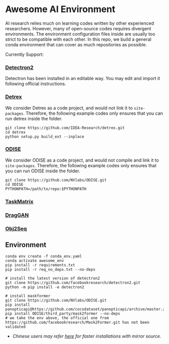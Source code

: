 # Awesome AI Environment

AI research relies much on learning codes written by other experienced researchers. However, many of open-source codes requires divergent environments. The environment configuration files inside are usually too strict to be compatible with each other. In this repo, we build a general conda environment that can cover as much repositories as possible.

Currently Support:
### [Detectron2](https://github.com/facebookresearch/detectron2)
Detectron has been installed in an editable way. You may edit and import it following official instructions.
### [Detrex](https://github.com/IDEA-Research/detrex)
We consider Detrex as a code project, and would not link it to `site-packages`. Therefore, the following example codes only ensures that you can run detrex inside the folder.
```
git clone https://github.com/IDEA-Research/detrex.git
cd detrex
python setup.py build_ext --inplace
```
### [ODISE](https://github.com/NVlabs/ODISE)
We consider ODISE as a code project, and would not compile and link it to `site-packages`. Therefore, the following example codes only ensures that you can run ODISE inside the folder.
```
git clone https://github.com/NVlabs/ODISE.git
cd ODISE
PYTHONPATH=/path/to/repo:$PYTHONPATH 
```
### [TaskMatrix](https://github.com/microsoft/TaskMatrix)
### [DragGAN](https://github.com/XingangPan/DragGAN)
### [Obj2Seq](https://github.com/CASIA-IVA-Lab/Obj2Seq)

## Environment

```
conda env create -f conda_env.yaml
conda activate awesome_env
pip install -r requirements.txt
pip install -r req_no_deps.txt --no-deps

# install the latest version of detectron2
git clone https://github.com/facebookresearch/detectron2.git
python -m pip install -e detectron2

# install maskformer
git clone https://github.com/NVlabs/ODISE.git
pip install panopticapi@https://github.com/cocodataset/panopticapi/archive/master.zip
pip install ODISE/third_party/mask2former --no-deps
# we take the env above, the official one from https://github.com/facebookresearch/Mask2Former.git has not been validated
```

- *Chinese users may refer [here](https://blog.51cto.com/u_15966109/6082769) for faster installations with mirror source.*
